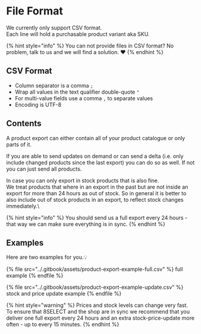 # File Format

We currently only support CSV format.\
Each line will hold a purchasable product variant aka SKU.

{% hint style="info" %}
You can not provide files in CSV format? No problem, talk to us and we will find a solution. :heart:
{% endhint %}

## CSV Format

* Column separator is a comma `;`
* Wrap all values in the text qualifier double-quote `"`
* For multi-value fields use a comma `,` to separate values
* Encoding is UTF-8

## Contents

A product export can either contain all of your product catalogue or only parts of it.

If you are able to send updates on demand or can send a delta (i.e. only include changed products since the last export) you can do so as well. If not you can just send all products.

In case you can only export in stock products that is also fine.\
We treat products that where in an export in the past but are not inside an export for more than 24 hours as out of stock. So in general it is better to also include out of stock products in an export, to reflect stock changes immediately.\


{% hint style="info" %}
You should send us a full export every 24 hours - that way we can make sure everything is in sync.
{% endhint %}

## Examples

Here are two examples for you.:bulb:

{% file src="../.gitbook/assets/product-export-example-full.csv" %}
full example
{% endfile %}

{% file src="../.gitbook/assets/product-export-example-update.csv" %}
stock and price update example
{% endfile %}

{% hint style="warning" %}
Prices and stock levels can change very fast. To ensure that 8SELECT and the shop are in sync we recommend that you deliver one full export every 24 hours and an extra stock-price-update more often - up to every 15 minutes.
{% endhint %}
